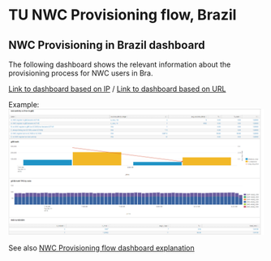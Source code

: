 # TU NWC Provisioning flow, Brazil

##  NWC Provisioning in Brazil dashboard

The following dashboard shows the relevant information about the provisioning process for NWC users in Bra.

[Link to dashboard based on IP](https://10.253.1.11/en-US/app/tugo/nwc_prov?earliest=-60m%40m&latest=now) / [Link to dashboard based on URL](https://mia-splunk.tefcomms.com/en-US/app/tugo/nwc_prov?earliest=-60m%40m&latest=now)

Example:
![Brazil NWC provisioning dashboard](images/nwc_provision_brazil.png)

See also [NWC Provisioning flow dashboard explanation](../../reportdata/NWC_Provisioning_dashboard_explanation.md) 
